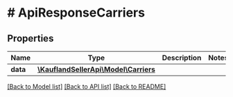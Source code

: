 # # ApiResponseCarriers

## Properties

Name | Type | Description | Notes
------------ | ------------- | ------------- | -------------
**data** | [**\KauflandSellerApi\Model\Carriers**](Carriers.md) |  |

[[Back to Model list]](../../README.md#models) [[Back to API list]](../../README.md#endpoints) [[Back to README]](../../README.md)
